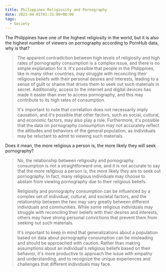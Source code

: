 ```yaml
---
title: Philippines Religiosity and Pornography
date: 2023-04-01T01:33:00+08:00
tags:
  - Society
---
```

The Philippines have one of the highest religiosity in the world, but it is also the highest number of viewers on pornography according to PornHub data, why is that?

> The apparent contradiction between high levels of religiosity and high rates of pornography consumption is a complex issue, and there is no simple explanation for it. It's possible that people in the Philippines, like in many other countries, may struggle with reconciling their religious beliefs with their personal desires and interests, leading to a sense of guilt or shame that drives them to seek out such materials in secret. Additionally, access to the internet and digital devices has made it easier than ever to access pornography, and this may contribute to its high rates of consumption.
> 
> It's important to note that correlation does not necessarily imply causation, and it's possible that other factors, such as social, cultural, and economic factors, may also play a role. Furthermore, it's possible that the data on pornography consumption may not accurately reflect the attitudes and behaviors of the general population, as individuals may be reluctant to admit to viewing such materials.

Does it mean, the more religious a person is, the more likely they will seek pornography?

> No, the relationship between religiosity and pornography consumption is not a straightforward one, and it is not accurate to say that the more religious a person is, the more likely they are to seek out pornography. In fact, many religious individuals may choose to abstain from viewing pornography due to their religious beliefs.
> 
> Religiosity and pornography consumption can be influenced by a complex set of individual, cultural, and societal factors, and the relationship between the two may vary greatly between different individuals and communities. While some religious individuals may struggle with reconciling their beliefs with their desires and interests, others may have strong personal convictions that prevent them from seeking out such materials.
> 
> It's important to keep in mind that generalizations about a population based on data about pornography consumption can be misleading and should be approached with caution. Rather than making assumptions about an individual's religious beliefs based on their behavior, it's more productive to approach the issue with empathy and understanding, and to recognize the unique experiences and challenges that different individuals may face.